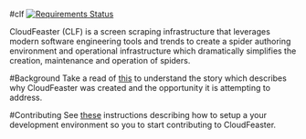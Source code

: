 #clf [![Requirements Status](https://requires.io/github/simonsdave/clf/requirements.svg?branch=master)](https://requires.io/github/simonsdave/clf/requirements/?branch=master)

CloudFeaster (CLF) is a screen scraping infrastructure that leverages
modern software engineering tools and trends to create
a spider authoring environment and operational infrastructure
which dramatically simplifies the creation, maintenance and
operation of spiders.

#Background
Take a read of [this](docs/story.md) to understand the story which
describes why CloudFeaster was created and the opportunity it is
attempting to address.

#Contributing
See [these](docs/contributing.md) instructions
describing how to setup a your development environment so
you to start contributing to CloudFeaster.
